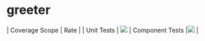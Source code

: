# greeter
| Coverage Scope | Rate |
| Unit Tests | ![](https://codecov.io/gh/itaymizsap/greeter/graph/badge.svg?flag=unit-tests)
| Component Tests |![](https://codecov.io/gh/itaymizsap/greeter/graph/badge.svg?flag=component-tests) |
